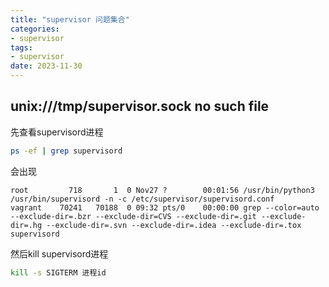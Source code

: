 ```yaml
---
title: "supervisor 问题集合"
categories:
- supervisor
tags:
- supervisor
date: 2023-11-30
---
```

## unix:///tmp/supervisor.sock no such file
先查看supervisord进程
``` bash
ps -ef | grep supervisord
```
会出现
```
root         718       1  0 Nov27 ?        00:01:56 /usr/bin/python3 /usr/bin/supervisord -n -c /etc/supervisor/supervisord.conf
vagrant    70241   70188  0 09:32 pts/0    00:00:00 grep --color=auto --exclude-dir=.bzr --exclude-dir=CVS --exclude-dir=.git --exclude-dir=.hg --exclude-dir=.svn --exclude-dir=.idea --exclude-dir=.tox supervisord
```
然后kill supervisord进程
``` bash
kill -s SIGTERM 进程id
```